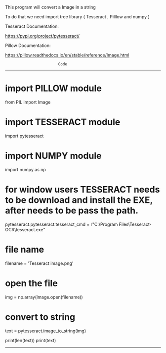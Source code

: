 This program will convert a Image in a string

To do that we need import tree library ( Tesseract , Pilllow and numpy )


Tesseract Documentation: 
 
https://pypi.org/project/pytesseract/


Pillow Documentation: 

https://pillow.readthedocs.io/en/stable/reference/Image.html




							Code 
____________________________________________________________________________________________

# import PILLOW module
from PIL import Image

# import TESSERACT module
import pytesseract

# import NUMPY module
import numpy as np

# for window users TESSERACT needs to be download and install the EXE, after needs to be pass the path.
pytesseract.pytesseract.tesseract_cmd = r"C:\Program Files\Tesseract-OCR\tesseract.exe"

# file name 
filename = 'Tesseract image.png'

# open the file 
img = np.array(Image.open(filename))

# convert to string
text = pytesseract.image_to_string(img)

print(len(text))
print(text)

____________________________________________________________________________________________